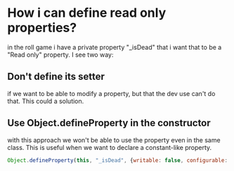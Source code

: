 # How i can define read only properties?
in the roll game i have a private property "_isDead"  that i want that to be a "Read only" property. I see two way:

## Don't define its setter
if we want to be able to modify a property, but that the dev use can't do that.  This could a solution.

## Use Object.defineProperty in the constructor
with this approach we won't be able to use the property even in the same class.
This is useful when we want to declare a constant-like property.
```js
Object.defineProperty(this, "_isDead", {writable: false, configurable: false}); in the constructor
```
